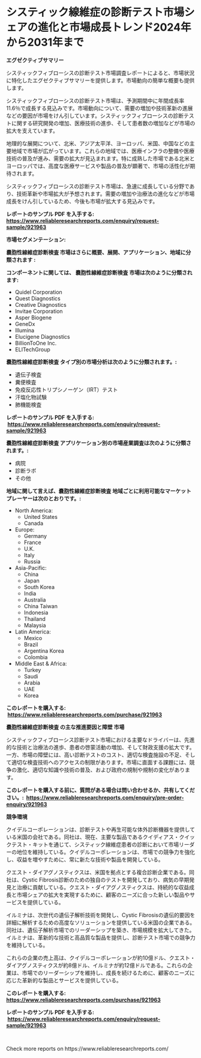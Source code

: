 <p><h1>システィック線維症の診断テスト市場シェアの進化と市場成長トレンド2024年から2031年まで</h1></p><p><strong>エグゼクティブサマリー</strong></p>
<p><p>システィックフィブローシスの診断テスト市場調査レポートによると、市場状況に特化したエグゼクティブサマリーを提供します。市場動向の簡単な概要も提供します。 </p><p>システィックフィブローシスの診断テスト市場は、予測期間中に年間成長率11.6％で成長する見込みです。市場動向について、需要の増加や技術革新の進展などの要因が市場をけん引しています。システィックフィブローシスの診断テストに関する研究開発の増加、医療技術の進歩、そして患者数の増加などが市場の拡大を支えています。</p><p>地理的な展開について、北米、アジア太平洋、ヨーロッパ、米国、中国などの主要地域で市場が広がっています。これらの地域では、医療インフラの整備や医療技術の普及が進み、需要の拡大が見込まれます。特に成熟した市場である北米とヨーロッパでは、高度な医療サービスや製品の普及が顕著で、市場の活性化が期待されます。</p><p>システィックフィブローシスの診断テスト市場は、急速に成長している分野であり、技術革新や市場拡大が予想されます。需要の増加や治療法の進化などが市場成長をけん引しているため、今後も市場が拡大する見込みです。</p></p>
<p><strong>レポートのサンプル PDF を入手する: <a href="https://www.reliableresearchreports.com/enquiry/request-sample/921963">https://www.reliableresearchreports.com/enquiry/request-sample/921963</a></strong></p>
<p><strong>市場セグメンテーション:</strong></p>
<p><strong> 嚢胞性線維症診断検査 市場はさらに概要、展開、アプリケーション、地域に分類されます :</strong></p>
<p><strong>コンポーネントに関しては、 嚢胞性線維症診断検査 市場は次のように分類されます: &nbsp;</strong></p>
<p><ul><li>Quidel Corporation</li><li>Quest Diagnostics</li><li>Creative Diagnostics</li><li>Invitae Corporation</li><li>Asper Biogene</li><li>GeneDx</li><li>Illumina</li><li>Elucigene Diagnostics</li><li>BillionToOne Inc.</li><li>ELITechGroup</li></ul></p>
<p><strong> 嚢胞性線維症診断検査 タイプ別の市場分析は次のように分類されます。:</strong></p>
<p><ul><li>遺伝子検査</li><li>糞便検査</li><li>免疫反応性トリプシノーゲン（IRT）テスト</li><li>汗塩化物試験</li><li>肺機能検査</li></ul></p>
<p><strong>レポートのサンプル PDF を入手する: &nbsp;<a href="https://www.reliableresearchreports.com/enquiry/request-sample/921963">https://www.reliableresearchreports.com/enquiry/request-sample/921963</a></strong></p>
<p><strong> 嚢胞性線維症診断検査 アプリケーション別の市場産業調査は次のように分類されます。:</strong></p>
<p><ul><li>病院</li><li>診断ラボ</li><li>その他</li></ul></p>
<p><strong>地域に関して言えば、嚢胞性線維症診断検査 地域ごとに利用可能なマーケットプレーヤーは次のとおりです。:</strong></p>
<p><ul>
    <li>
        North America:
        <ul>
            <li>United States</li>
            <li>Canada</li>
        </ul>
    </li>
    <li>
        Europe:
        <ul>
            <li>Germany</li>
            <li>France</li>
            <li>U.K.</li>
            <li>Italy</li>
            <li>Russia</li>
        </ul>
    </li>
    <li>
        Asia-Pacific:
        <ul>
            <li>China</li>
            <li>Japan</li>
            <li>South Korea</li>
            <li>India</li>
            <li>Australia</li>
            <li>China Taiwan</li>
            <li>Indonesia</li>
            <li>Thailand</li>
            <li>Malaysia</li>
        </ul>
    </li>
    <li>
        Latin America:
        <ul>
            <li>Mexico</li>
            <li>Brazil</li>
            <li>Argentina Korea</li>
            <li>Colombia</li>
        </ul>
    </li>
    <li>
        Middle East & Africa:
        <ul>
            <li>Turkey</li>
            <li>Saudi</li>
            <li>Arabia</li>
            <li>UAE</li>
            <li>Korea</li>
        </ul>
    </li>
    </ul></p>
<p><strong>このレポートを購入する: &nbsp;<a href="https://www.reliableresearchreports.com/purchase/921963">https://www.reliableresearchreports.com/purchase/921963</a></strong></p>
<p><strong>嚢胞性線維症診断検査 の主な推進要因と障壁 市場</strong></p>
<p><p>システィックフィブローシス診断テスト市場における主要なドライバーは、先進的な技術と治療法の進歩、患者の啓蒙活動の増加、そして財政支援の拡大です。一方、市場の障壁には、高い診断テストのコスト、適切な検査施設の不足、そして適切な検査技術へのアクセスの制限があります。市場に直面する課題には、競争の激化、適切な知識や技術の普及、および政府の規制や規制の変化があります。</p></p>
<p><strong>このレポートを購入する前に、質問がある場合は問い合わせるか、共有してください。:&nbsp; <a href="https://www.reliableresearchreports.com/enquiry/pre-order-enquiry/921963">https://www.reliableresearchreports.com/enquiry/pre-order-enquiry/921963</a></strong></p>
<p><strong>競争環境</strong></p>
<p><p>クイデルコーポレーションは、診断テストや再生可能な体外診断機器を提供している米国の会社である。同社は、現在、主要な製品であるクイディアス・クイックテスト・キットを通じて、システィック線維症患者の診断において市場リーダーの地位を維持している。クイデルコーポレーションは、市場での競争力を強化し、収益を増やすために、常に新たな技術や製品を開発している。</p><p>クエスト・ダイアグノスティクスは、米国を拠点とする複合診断企業である。同社は、Cystic Fibrosis診断のための独自のテストを開発しており、病気の早期発見と治療に貢献している。クエスト・ダイアグノスティクスは、持続的な収益成長と市場シェアの拡大を実現するために、顧客のニーズに合った新しい製品やサービスを提供している。</p><p>イルミナは、次世代の遺伝子解析技術を開発し、Cystic Fibrosisの遺伝的要因を詳細に解析するための高度なソリューションを提供している米国の企業である。同社は、遺伝子解析市場でのリーダーシップを築き、市場規模を拡大してきた。イルミナは、革新的な技術と高品質な製品を提供し、診断テスト市場での競争力を維持している。</p><p>これらの企業の売上高は、クイデルコーポレーションが約10億ドル、クエスト・ダイアグノスティクスが約8億ドル、イルミナが約12億ドルである。これらの企業は、市場でのリーダーシップを維持し、成長を続けるために、顧客のニーズに応じた革新的な製品とサービスを提供している。</p></p>
<p><strong>このレポートを購入する: &nbsp; <a href="https://www.reliableresearchreports.com/purchase/921963">https://www.reliableresearchreports.com/purchase/921963</a></strong></p>
<p><strong>レポートのサンプル PDF を入手する: &nbsp;<a href="https://www.reliableresearchreports.com/enquiry/request-sample/921963">https://www.reliableresearchreports.com/enquiry/request-sample/921963</a></strong><strong></strong></p>
<p>&nbsp;</p>
<p>Check more reports on https://www.reliableresearchreports.com/</p>